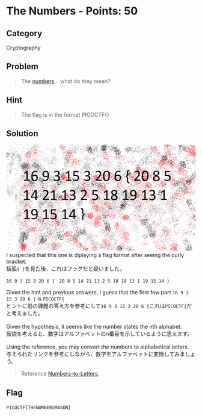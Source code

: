 # The Numbers - Points: 50
## Category
Cryptography 
## Problem 
> The [numbers](https://github.com/s4lm0n-m4k1/CTF_Writeup_pico2019/blob/master/Cryptography/The%20Numbers/the_numbers.png)... what do they mean?
## Hint
> The flag is in the format PICOCTF{}
## Solution 
![numbers](https://github.com/s4lm0n-m4k1/CTF_Writeup_pico2019/blob/master/Cryptography/The%20Numbers/the_numbers.png) \
I suspected that this one is diplaying a flag format after seeing the curly bracket. \
括弧`{ }`を見た後、これはフラグだと疑いました。
```
16 9 3 15 3 20 6 {　20 8 5 14 21 13 2 5 18 19 13 1 19 15 14 }
```
Given the hint and previous answers, I guess that the first few part `16 9 3 15 3 20 6 {` is `PICOCTF{`\
ヒントに前の課題の答え方を参考にして`16 9 3 15 3 20 6 {`これは`PICOCTF{`だと考えました。\
<br>
Given the hypothesis, it seems like the number states the nth alphabet. \
仮説を考えると、数字はアルファベットのn番目を示しているように思えます。 \
<br>
Using the reference, you may convert the numbers to alphabetical letters. \
与えられたリンクを参考にしながら、数字をアルファベットに変換してみましょう。
>Reference [Numbers-to-Letters](https://www.boxentriq.com/code-breaking/numbers-to-letters).
## Flag
`PICOCTF{THENUMBERSMASON}`
